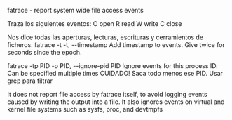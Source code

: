 fatrace - report system wide file access events

Traza los siguientes eventos:
  O open
  R read
  W write
  C close


Nos dice todas las aperturas, lecturas, escrituras y cerramientos de ficheros.
fatrace -t
  -t, --timestamp               Add timestamp to events. Give twice for seconds since the epoch.

fatrace -tp PID
  -p PID, --ignore-pid PID      Ignore events for this process ID. Can be specified multiple times
  CUIDADO! Saca todo menos ese PID.
  Usar grep para filtrar

It does not report file access by fatrace itself, to avoid logging events caused by writing the output into a file. It also ignores events on virtual and kernel file systems such as sysfs, proc, and devtmpfs

